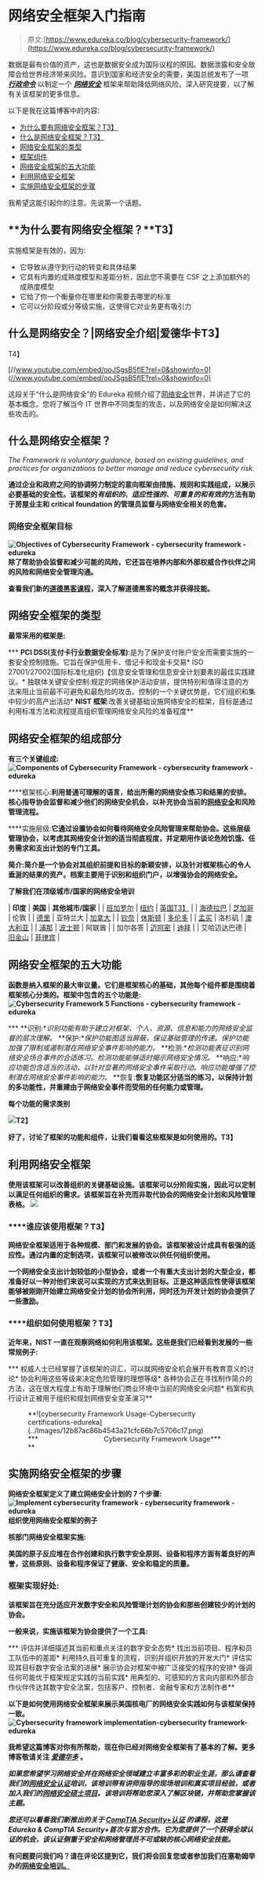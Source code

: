 # 网络安全框架入门指南

> 原文:[https://www.edureka.co/blog/cybersecurity-framework/](https://www.edureka.co/blog/cybersecurity-framework/)

数据是最有价值的资产，这也是数据安全成为国际议程的原因。数据泄露和安全故障会给世界经济带来风险。意识到国家和经济安全的需要，美国总统发布了一项 ***[行政命令](https://obamawhitehouse.archives.gov/the-press-office/2013/02/12/executive-order-improving-critical-infrastructure-cybersecurity)*** 以制定一个 ***[网络安全](https://www.edureka.co/blog/what-is-cybersecurity/)*** 框架来帮助降低网络风险。深入研究提要，以了解有关该框架的更多信息。

以下是我在这篇博客中的内容:

*   [为什么要有网络安全框架？T3】](#whycyber)
*   [什么是网络安全框架？T3】](#whatcyber)
*   [网络安全框架的类型](#typescyber)
*   [框架组件](#compframe)
*   [网络安全框架的五大功能](#fivefunctions)
*   [利用网络安全框架](#cyberframe)
*   [实施网络安全框架的步骤](#implementcyber)

我希望这能引起你的注意。先说第一个话题。

## **为什么要有网络安全框架？**T3】

实施框架是有效的，因为:

*   它导致从遵守到行动的转变和具体结果
*   它具有内置的成熟度模型和差距分析，因此您不需要在 CSF 之上添加额外的成熟度模型
*   它给了你一个衡量你在哪里和你需要去哪里的标准
*   它可以分阶段或分等级实施，这使得它对业务更有吸引力

## **什么是网络安全？|网络安全介绍|爱德华卡T3】**

T4】

[//www.youtube.com/embed/ooJSgsB5fIE?rel=0&showinfo=0](//www.youtube.com/embed/ooJSgsB5fIE?rel=0&showinfo=0)

这段关于“什么是网络安全”的 Edureka 视频介绍了[网络安全](https://bit.ly/2Uwt30O)世界，并讲述了它的基本概念。您将了解当今 IT 世界中不同类型的攻击，以及网络安全是如何解决这些攻击的。

## **什么是网络安全框架？**

*The Framework is voluntary guidance, based on existing guidelines, and practices for organizations to better manage and reduce cybersecurity risk.*

**通过企业和政府之间的协调努力制定的意向框架由措施、规则和实践组成，以展示必要基础的安全性。该框架的*有组织的、适应性强的、可重复的和有效的*方法有助于房屋业主和 critical foundation 的管理员监督与网络安全相关的危害。**

### ****网络安全框架目标****

**![Objectives of Cybersecurity Framework - cybersecurity framework - edureka](../Images/d08236a248300857f6b5aeb4fa0d4d27.png) 除了帮助协会监督和减少可能的风险，它还旨在培养内部和外部权威合作伙伴之间的风险和网络安全管理沟通。**

**查看我们新的[道德黑客课程](https://www.edureka.co/ceh-ethical-hacking-certification-course)，深入了解道德黑客的概念并获得技能。**

## ****网络安全框架的类型****

**最常采用的框架是:**

***   **PCI DSS(支付卡行业数据安全标准)**:是为了保护支付账户安全而需要实施的一套安全控制措施。它旨在保护信用卡、借记卡和现金卡交易*   ISO 27001/27002(国际标准化组织)【信息安全管理和信息安全计划要素的最佳实践建议。*   独联体关键安全控制:规定的网络保护活动安排，提供特别和值得注意的方法来阻止当前最不可避免和最危险的攻击。控制的一个关键优势是，它们组织和集中较少的高产出活动*   **NIST 框架**:改善关键基础设施网络安全的框架，目标是通过利用标准方法和流程提高组织管理网络安全风险的准备程度**

## ****网络安全框架的组成部分****

**有三个关键组成: ![Components of Cybersecurity Framework - cybersecurity framework - edureka](../Images/9ea263a9ec93b79ded8abec23d2104f8.png)**

****框架核心:**利用普通可理解的语言，给出所需的网络安全练习和结果的安排。核心指导协会监督和减少他们的网络安全机会，以补充协会当前的[网络安全](https://www.edureka.co/blog/what-is-cybersecurity/)和风险管理流程。**

****实施层级:**它通过设置协会如何看待网络安全风险管理来帮助协会。这些层级管理协会，以考虑其网络安全计划的适当彻底程度，并定期用作谈论危险饥饿、任务需求和支出计划的专门工具。**

**简介:简介是一个协会对其组织前提和目标的新颖安排，以及针对框架核心的令人垂涎的结果的资产。档案主要用于识别和组织门户，以增强协会的网络安全。**

****了解我们在顶级城市/国家的网络安全培训****

| **印度** | **美国** | **其他城市/国家** |
| [班加罗尔](https://www.edureka.co/cybersecurity-certification-training-bangalore) | [纽约](https://www.edureka.co/cybersecurity-certification-training-new-york-city) | [英国T3】](https://www.edureka.co/cybersecurity-certification-training-uk) |
| [海德拉巴](https://www.edureka.co/cybersecurity-certification-training-hyderabad) | [芝加哥](https://www.edureka.co/cybersecurity-certification-training-chicago) | 伦敦 |
| [德里](https://www.edureka.co/cybersecurity-certification-training-delhi) | 亚特兰大 | [加拿大](https://www.edureka.co/cybersecurity-certification-training-canada) |
| [钦奈](https://www.edureka.co/cybersecurity-certification-training-chennai) | [休斯顿](https://www.edureka.co/cybersecurity-certification-training-houston) | [多伦多](https://www.edureka.co/cybersecurity-certification-training-toronto) |
| [孟买](https://www.edureka.co/cybersecurity-certification-training-mumbai) | 洛杉矶 | [澳大利亚](https://www.edureka.co/cybersecurity-certification-training-australia) |
| [浦那](https://www.edureka.co/cybersecurity-certification-training-pune) | [波士顿](https://www.edureka.co/cybersecurity-certification-training-boston) | 阿联酋 |
| 加尔各答 | [迈阿密](https://www.edureka.co/cybersecurity-certification-training-miami) | [迪拜](https://www.edureka.co/cybersecurity-certification-training-dubai) |
| 艾哈迈达巴德 | [旧金山](https://www.edureka.co/cybersecurity-certification-training-san-francisco) | [菲律宾](https://www.edureka.co/cybersecurity-certification-training-philippines) |

## ****网络安全框架的五大功能****

**函数是纳入框架的最大审议量。它们是框架核心的基础，其他每个组件都是围绕着框架核心分类的。框架中包含的五个功能是: ![Cybersecurity Framework 5 Functions - cybersecurity framework - edureka](../Images/5f1e2222e985a23eb529a46b377272c5.png)**

***   **识别:**识别功能有助于建立对框架、个人、资源、信息和能力的网络安全监督的层次理解。*   **保护:**保护功能图适当屏蔽，保证基础管理的传递。保护功能加强了限制或遏制潜在网络安全事件影响的能力。*   **检测:**检测功能表征识别网络安全场合事件的合适练习。检测功能能够适时揭示网络安全情况。*   **响应:**响应功能包含适当的活动，以针对显著的网络安全事件采取行动。响应功能增强了控制潜在网络安全事件影响的能力。*   **恢复:**恢复功能区分适当的练习，以保持计划的多功能性，并重建由于网络安全事件而受阻的任何能力或管理。**

****每个功能的需求类别****

**![](../Images/d14ac890c82855bfe04696999af7da36.png)T2】**

**好了，讨论了框架的功能和组件，让我们看看这些框架是如何使用的。T3】**

## ****利用网络安全框架****

**使用该框架可以改善组织的关键基础设施。该框架可以分阶段实施，因此可以定制以满足任何组织的需求。该框架旨在补充而非取代协会的网络安全计划和风险管理表格。 ![](../Images/b0db3765654f044a7bbc428bad7f41dc.png)**

### ****谁应该使用框架？**T3】**

**网络安全框架适用于各种规模、部门和发展的协会。该框架被设计成具有极强的适应性。通过内置的定制选项，该框架可以被修改以供任何组织使用。**

**一个网络安全支出计划较低的小型协会，或者一个有重大支出计划的大型企业，都准备好以一种对他们来说可以实现的方式来达到目标。正是这种适应性使得该框架能够被刚刚开始建立网络安全计划的协会所利用，同时还为开发计划的协会提供了一些激励。**

### ****组织如何使用框架？**T3】**

**近年来，NIST 一直在观察网络如何利用该框架。这些是我们已经看到发展的一些常规例子:**

***   权威人士已经掌握了该框架的词汇，可以就网络安全机会展开有教育意义的讨论*   协会利用这些等级来决定危险管理的理想等级*   各种协会正在寻找制作简介的方法，这在很大程度上有助于理解他们商业环境中当前的网络安全问题*   档案和执行设计正被用于组织和规划网络安全变革演习**

<figure id="attachment_63152" aria-describedby="caption-attachment-63152" style="width: 438px" class="wp-caption aligncenter">**![cybersecurity Framework Usage-Cybersecurity certifications-edureka](../Images/12b87ac86b4543a21cfc66b7c5706c17.png)

<figcaption id="caption-attachment-63152" class="wp-caption-text">***                                  Cybersecurity Framework Usage***</figcaption>** </figure>

## ****实施网络安全框架的步骤****

**网络安全框架定义了建立网络安全计划的 7 个步骤: ![Implement cybersecurity framework - cybersecurity framework - edureka](../Images/61663970e3df522fd4454783295c8863.png)  **组织使用网络安全框架的例子****

**核部门网络安全框架实施:**

**美国的原子反应堆在合作创建和执行数字安全原则、设备和程序方面有着良好的声誉，这些原则、设备和程序保证了健康、安全和稳定的质量。**

### ****框架实现好处:****

**该框架旨在充分适应开发数字安全和风险管理计划的协会和那些创建较少的计划的协会。**

**一般来说，实施该框架为协会提供了一个工具:**

***   评估并详细描述其当前和重点关注的数字安全态势*   找出当前项目、程序和员工队伍中的差距*   利用持久且可重复的流程，识别并组织开放的开发大门*   评估实现其目标数字安全法案的进展*   展示协会对框架中被广泛接受的程序的安排*   强调任何可能优于框架规定实践的当前实践*   用典型的、可感知的方言向内部和外部合作伙伴传达其数字安全法案，包括客户、控制者、金融专家和方法制作者**

**以下是如何使用网络安全框架来展示美国核电厂的网络安全实践如何与该框架保持一致。![Cybersecurity framework implementation-cybersecurity framework-edureka](../Images/f850551bb094f1d447f7750ec5b1b44c.png)**

**我希望这篇博客对你有所帮助，现在你已经对网络安全框架有了基本的了解。更多博客敬请关注 ***[爱德华多](https://www.edureka.co/)*** 。**

***如果您希望学习网络安全并在网络安全领域建立丰富多彩的职业生涯，那么请查看我们的[网络安全认证](https://www.edureka.co/cybersecurity-certification-training)培训，该培训带有讲师指导的现场培训和真实项目经验，或者加入我们的[网络安全硕士项目](https://www.edureka.co/masters-program/cybersecurity-training)。该培训将帮助您深入了解区块链，并帮助您掌握该主题。***

***您还可以看看我们新推出的关于 [**CompTIA Security+认证**](https://www.edureka.co/comptia-security-plus-certification-training) 的课程，这是 Edureka & CompTIA Security+首次与官方合作。它为您提供了一个获得全球认证的机会，该认证侧重于安全和网络管理员不可或缺的核心网络安全技能。***

**有问题要问我们吗？请在评论区提到它，我们将会回复您或者参加我们在塞勒姆举办的[网络安全培训。](https://www.edureka.co/cybersecurity-certification-training-salem)**